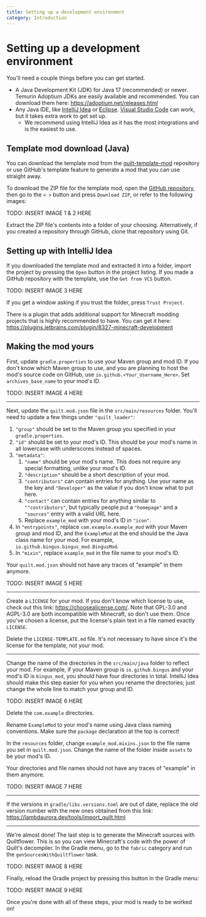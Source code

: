 ```yaml
---
title: Setting up a development environment
category: Introduction
---
```


# Setting up a development environment

You'll need a couple things before you can get started.

- A Java Development Kit (JDK) for Java 17 (recommended) or newer.
  Temurin Adoptium JDKs are easily available and recommended.
  You can download them here: <https://adoptium.net/releases.html>
- Any Java IDE, like [IntelliJ Idea](https://www.jetbrains.com/idea/) or [Eclipse](https://www.eclipse.org/ide/).
  [Visual Studio Code](https://www.eclipse.org/ide/) can work, but it takes extra work to get set up.
    - We recommend using IntelliJ Idea as it has the most integrations and is the easiest to use.

## Template mod download (Java)

You can download the template mod from the [quilt-template-mod](https://github.com/QuiltMC/quilt-template-mod)
repository or use GitHub's template feature to generate a mod that you can use
straight away.

To download the ZIP file for the template mod, open the [GitHub repository](https://github.com/QuiltMC/quilt-template-mod),
then go to the `< >` button and press `Download ZIP`, or refer to the following images:

TODO: INSERT IMAGE 1 & 2 HERE

Extract the ZIP file's contents into a folder of your choosing. Alternatively, if you
created a repository through GitHub, clone that repository using Git.

## Setting up with IntelliJ Idea

If you downloaded the template mod and extracted it into a folder,
import the project by pressing the `Open` button in the project listing.
If you made a GitHub repository with the template, use the `Get from VCS` button.

TODO: INSERT IMAGE 3 HERE

If you get a window asking if you trust the folder, press `Trust Project`.

There is a plugin that adds additional support for Minecraft modding projects
that is highly recommended to have. You can get it here:
<https://plugins.jetbrains.com/plugin/8327-minecraft-development>

## Making the mod yours

First, update `gradle.properties` to use your Maven group and mod ID. 
If you don't know which Maven group to use, and you are planning to host the mod's
source code on GitHub, use `io.github.<Your_Username_Here>`. Set `archives_base_name`
to your mod's ID.

TODO: INSERT IMAGE 4 HERE

---

Next, update the `quilt.mod.json` file in the `src/main/resources` folder.
You'll need to update a few things under `"quilt_loader"`:

1. `"group"` should be set to the Maven group you specified in your `gradle.properties`.
2. `"id"` should be set to your mod's ID. This should be your mod's name in all lowercase
   with underscores instead of spaces.
3. `"metadata"`:
    1. `"name"` should be your mod's name. This does not require any special formatting,
       unlike your mod's ID.
    2. `"description"` should be a short description of your mod.
    3. `"contributors"` can contain entries for anything. Use your name as the key
       and `"Developer"` as the value if you don't know what to put here.
    4. `"contact"` can contain entries for anything similar to `""contributors"`,
       but typically people put a `"homepage"` and a `"sources"` entry with a valid URL here.
    5. Replace `example_mod` with your mod's ID in `"icon"`.
4. In `"entrypoints"`, replace `com.example.example_mod` with your Maven group and mod ID,
   and the `ExampleMod` at the end should be the Java class name for your mod.
   For example, `io.github.bingus.bingus_mod.BingusMod`.
5. In `"mixin"`, replace `example_mod` in the file name to your mod's ID.

Your `quilt.mod.json` should not have any traces of "example" in them anymore.

TODO: INSERT IMAGE 5 HERE

---

Create a `LICENSE` for your mod. If you don't know which license to use, check out this
link: <https://choosealicense.com/>. Note that GPL-3.0 and AGPL-3.0 are both incompatible
with Minecraft, so don't use them. Once you've chosen a license, put the license's plain text
in a file named exactly `LICENSE`.

Delete the `LICENSE-TEMPLATE.md` file. It's not necessary to have since it's the license for
the template, not your mod.

---

Change the name of the directories in the `src/main/java` folder to reflect your mod.
For example, if your Maven group is `io.github.bingus` and your mod's ID is `bingus_mod`,
you should have four directories in total. IntelliJ Idea should make this step easier for
you when you rename the directories; just change the whole line to match your group and ID.

TODO: INSERT IMAGE 6 HERE

Delete the `com.example` directories.

Rename `ExampleMod` to your mod's name using Java class naming conventions. Make sure the
`package` declaration at the top is correct!

In the `resources` folder, change `example_mod.mixins.json` to the file name you set in
`quilt.mod.json`. Change the name of the folder inside `assets` to be your mod's ID.

Your directories and file names should not have any traces of "example" in them anymore.

TODO: INSERT IMAGE 7 HERE

---

If the versions in `gradle/libs.versions.toml` are out of date, replace the old version
number with the new ones obtained from this link: <https://lambdaurora.dev/tools/import_quilt.html>

---

We're almost done! The last step is to generate the Minecraft sources with Quiltflower.
This is so you can view Minecraft's code with the power of Quilt's decompiler.
In the Gradle menu, go to the `fabric` category and run the `genSourcesWithQuiltflower`
task.

TODO: INSERT IMAGE 8 HERE

Finally, reload the Gradle project by pressing this button in the Gradle menu:

TODO: INSERT IMAGE 9 HERE

Once you're done with all of these steps, your mod is ready to be worked on!
